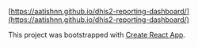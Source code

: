 [https://aatishnn.github.io/dhis2-reporting-dashboard/](https://aatishnn.github.io/dhis2-reporting-dashboard/)


This project was bootstrapped with [Create React App](https://github.com/facebookincubator/create-react-app).
